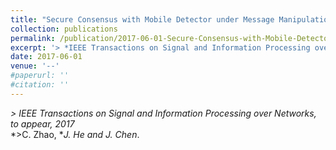 ```yaml
---
title: "Secure Consensus with Mobile Detector under Message Manipulation Attack"
collection: publications
permalink: /publication/2017-06-01-Secure-Consensus-with-Mobile-Detector/
excerpt: '> *IEEE Transactions on Signal and Information Processing over Networks, to appear, 2017*<br>*C. Zhao, **J. He and J. Chen*.'
date: 2017-06-01
venue: '--'
#paperurl: ''
#citation: ''
---
```

*> IEEE Transactions on Signal and Information Processing over Networks, to appear, 2017*  
*>C. Zhao, **J. He and J. Chen*.